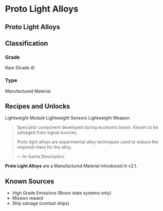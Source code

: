 # Proto Light Alloys
##  Proto Light Alloys

## Classification

### Grade

Rare (Grade 4)

### Type

Manufactured Material

## Recipes and Unlocks

Lightweight Module
 Lightweight Sensors
 Lightweight Weapon

> 
> 
> Specialist component developed during economic boom. Known to be salvaged from signal sources.
> 
> Proto light alloys are experimental alloy techniques used to reduce the required mass for the alloy.
> 
> 
> — In-Game Description
> 

**Proto Light Alloys** are a Manufactured Material introduced in v2.1.

## Known Sources

- High Grade Emissions (Boom state systems only)
- Mission reward
- Ship salvage (combat ships)